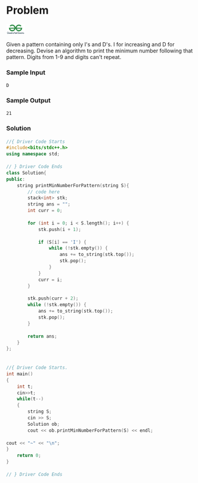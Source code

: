 # Problem
<a href="https://www.geeksforgeeks.org/problems/number-following-a-pattern3126/1">
  <img src="../lib/gfg-logo.png" width="50"/>
</a>

Given a pattern containing only I's and D's. I for increasing and D for decreasing. Devise an algorithm to print the minimum number following that pattern. Digits from 1-9 and digits can't repeat.


### Sample Input
```
D
```
### Sample Output
```
21
```

### Solution
```cpp
//{ Driver Code Starts
#include<bits/stdc++.h> 
using namespace std; 

// } Driver Code Ends
class Solution{   
public:
    string printMinNumberForPattern(string S){
        // code here 
        stack<int> stk;
        string ans = "";
        int curr = 0;
    
        for (int i = 0; i < S.length(); i++) {
            stk.push(i + 1);
    
            if (S[i] == 'I') {
                while (!stk.empty()) {
                    ans += to_string(stk.top());
                    stk.pop();
                }
            }
            curr = i;
        }
    
        stk.push(curr + 2);
        while (!stk.empty()) {
            ans += to_string(stk.top());
            stk.pop();
        }
    
        return ans;
    }
};


//{ Driver Code Starts.
int main() 
{ 
    int t;
    cin>>t;
    while(t--)
    {
        string S;
        cin >> S;
        Solution ob;
        cout << ob.printMinNumberForPattern(S) << endl;
    
cout << "~" << "\n";
}
    return 0; 
} 

// } Driver Code Ends
```
